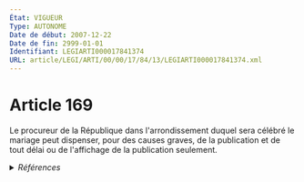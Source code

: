 ```yaml
---
État: VIGUEUR
Type: AUTONOME
Date de début: 2007-12-22
Date de fin: 2999-01-01
Identifiant: LEGIARTI000017841374
URL: article/LEGI/ARTI/00/00/17/84/13/LEGIARTI000017841374.xml
---
```


<h1>Article 169</h1>

Le procureur de la République dans l'arrondissement duquel sera célébré le
mariage peut dispenser, pour des causes graves, de la publication et de tout
délai ou de l'affichage de la publication seulement.


<details>
  <summary><em>Références</em></summary>

  <h2>Articles faisant référence à l'article</h2>
  
  <ul>
    <li>
      <a href="https://legal.tricoteuses.fr//redirection/LEGIARTI000017747612?vers=git&vers=legifrance">LOI n° 2007-1787 du 20 décembre 2007 relative à la simplification du droit - article 8 ENTIEREMENT_MODIF</a> MODIFIE source
    </li>
  </ul>
  
  <h2>Références faites par l'article</h2>
  
  <ul>
    <li>
      2007-12-20 MODIFIE cible <a href="https://legal.tricoteuses.fr//redirection/LEGIARTI000017747612?vers=git&vers=legifrance">LOI n° 2007-1787 du 20 décembre 2007 relative à la simplification du droit - article 8 ENTIEREMENT_MODIF</a>
    </li>
    <li>
      2999-01-01 CITATION cible <a href="https://legal.tricoteuses.fr//redirection/LEGIARTI000027432000?vers=git&vers=legifrance">Code civil - article 165 AUTONOME VIGUEUR, en vigueur depuis le 2013-05-19</a>
    </li>
    <li>
      2999-01-01 CITATION cible <a href="https://legal.tricoteuses.fr//redirection/LEGIARTI000006422258?vers=git&vers=legifrance">Code civil - article 171-2 AUTONOME VIGUEUR, en vigueur depuis le 2007-03-01</a>
    </li>
    <li>
      2999-01-01 CITATION cible <a href="https://legal.tricoteuses.fr//redirection/LEGIARTI000043982427?vers=git&vers=legifrance">Code civil - article 63 AUTONOME VIGUEUR, en vigueur depuis le 2021-08-26</a>
    </li>
  </ul>
</details>
